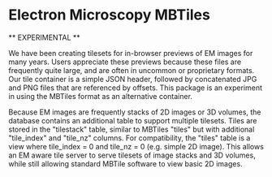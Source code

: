 # Electron Microscopy MBTiles

** EXPERIMENTAL **

We have been creating tilesets for in-browser previews of EM images for many
years. Users appreciate these previews because these files are frequently quite
large, and are often in uncommon or proprietary formats. Our tile container is
a simple JSON header, followed by concatenated JPG and PNG files that are
referenced by offsets. This package is an experiment in using the MBTiles
format as an alternative container.

Because EM images are frequently stacks of 2D images or 3D volumes, the
database contains an additional table to support multiple tilesets. Tiles are
stored in the "tilestack" table, similar to MBTiles "tiles" but with additional
"tile_index" and "tile_nz" columns. For compatibility, the "tiles" table is a
view where tile_index = 0 and tile_nz = 0 (e.g. simple 2D image). This allows
an EM aware tile server to serve tilesets of image stacks and 3D volumes, while
still allowing standard MBTile software to view basic 2D images.
